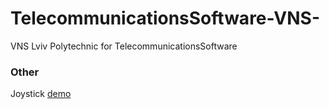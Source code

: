 # TelecommunicationsSoftware-VNS-
VNS Lviv Polytechnic  for TelecommunicationsSoftware


### Other
Joystick [demo](https://plnkr.co/edit/GHk1gyhzqIk8Hg0xyW5C?p=preview)
